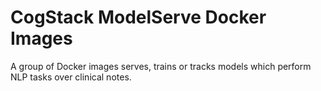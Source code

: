 # CogStack ModelServe Docker Images

A group of Docker images serves, trains or tracks models which perform NLP tasks over clinical notes.
